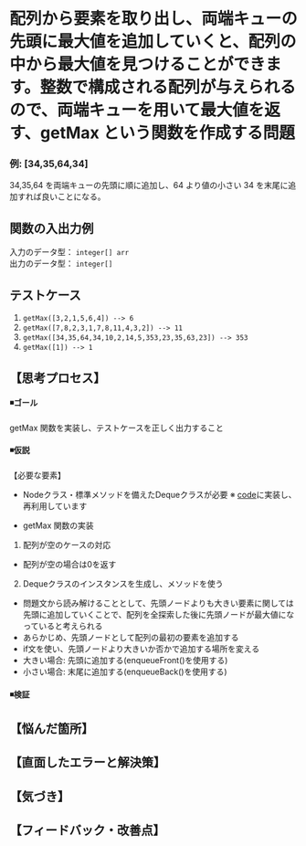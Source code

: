 # 配列から要素を取り出し、両端キューの先頭に最大値を追加していくと、配列の中から最大値を見つけることができます。整数で構成される配列が与えられるので、両端キューを用いて最大値を返す、getMax という関数を作成する問題

### 例: [34,35,64,34]
34,35,64 を両端キューの先頭に順に追加し、64 より値の小さい 34 を末尾に追加すれば良いことになる。


## 関数の入出力例
入力のデータ型： `integer[] arr`  
出力のデータ型： `integer[]`  


## テストケース
1. `getMax([3,2,1,5,6,4]) --> 6`  
2. `getMax([7,8,2,3,1,7,8,11,4,3,2]) --> 11`  
3. `getMax([34,35,64,34,10,2,14,5,353,23,35,63,23]) --> 353`  
4. `getMax([1]) --> 1`  
  

## 【思考プロセス】
#### ◾️ゴール  
getMax 関数を実装し、テストケースを正しく出力すること  

#### ◾️仮説  
【必要な要素】  
- Nodeクラス・標準メソッドを備えたDequeクラスが必要
※ [code](../../../Deque/src/php/Deque)に実装し、再利用しています  

- getMax 関数の実装  
1. 配列が空のケースの対応
- 配列が空の場合は0を返す

2. Dequeクラスのインスタンスを生成し、メソッドを使う  
- 問題文から読み解けることとして、先頭ノードよりも大きい要素に関しては先頭に追加していくことで、配列を全探索した後に先頭ノードが最大値になっていると考えられる  
- あらかじめ、先頭ノードとして配列の最初の要素を追加する
- if文を使い、先頭ノードより大きいか否かで追加する場所を変える
- 大きい場合: 先頭に追加する(enqueueFront()を使用する)
- 小さい場合: 末尾に追加する(enqueueBack()を使用する)


#### ◾️検証  


## 【悩んだ箇所】


## 【直面したエラーと解決策】  


## 【気づき】


## 【フィードバック・改善点】
